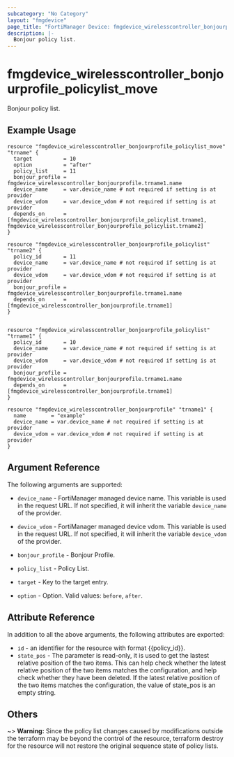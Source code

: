 ```yaml
---
subcategory: "No Category"
layout: "fmgdevice"
page_title: "FortiManager Device: fmgdevice_wirelesscontroller_bonjourprofile_policylist_move"
description: |-
  Bonjour policy list.
---
```


# fmgdevice_wirelesscontroller_bonjourprofile_policylist_move
Bonjour policy list.

## Example Usage

```hcl
resource "fmgdevice_wirelesscontroller_bonjourprofile_policylist_move" "trname" {
  target          = 10
  option          = "after"
  policy_list     = 11
  bonjour_profile = fmgdevice_wirelesscontroller_bonjourprofile.trname1.name
  device_name     = var.device_name # not required if setting is at provider
  device_vdom     = var.device_vdom # not required if setting is at provider
  depends_on      = [fmgdevice_wirelesscontroller_bonjourprofile_policylist.trname1, fmgdevice_wirelesscontroller_bonjourprofile_policylist.trname2]
}

resource "fmgdevice_wirelesscontroller_bonjourprofile_policylist" "trname2" {
  policy_id       = 11
  device_name     = var.device_name # not required if setting is at provider
  device_vdom     = var.device_vdom # not required if setting is at provider
  bonjour_profile = fmgdevice_wirelesscontroller_bonjourprofile.trname1.name
  depends_on      = [fmgdevice_wirelesscontroller_bonjourprofile.trname1]
}


resource "fmgdevice_wirelesscontroller_bonjourprofile_policylist" "trname1" {
  policy_id       = 10
  device_name     = var.device_name # not required if setting is at provider
  device_vdom     = var.device_vdom # not required if setting is at provider
  bonjour_profile = fmgdevice_wirelesscontroller_bonjourprofile.trname1.name
  depends_on      = [fmgdevice_wirelesscontroller_bonjourprofile.trname1]
}

resource "fmgdevice_wirelesscontroller_bonjourprofile" "trname1" {
  name        = "example"
  device_name = var.device_name # not required if setting is at provider
  device_vdom = var.device_vdom # not required if setting is at provider
}
```

## Argument Reference


The following arguments are supported:

* `device_name` - FortiManager managed device name. This variable is used in the request URL. If not specified, it will inherit the variable `device_name` of the provider.
* `device_vdom` - FortiManager managed device vdom. This variable is used in the request URL. If not specified, it will inherit the variable `device_vdom` of the provider.
* `bonjour_profile` - Bonjour Profile.
* `policy_list` - Policy List.

* `target` - Key to the target entry.
* `option` - Option. Valid values: `before`, `after`.


## Attribute Reference

In addition to all the above arguments, the following attributes are exported:
* `id` - an identifier for the resource with format {{policy_id}}.
* `state_pos` - The parameter is read-only, it is used to get the lastest relative position of the two items. This can help check whether the latest relative position of the two items matches the configuration, and help check whether they have been deleted. If the latest relative position of the two items matches the configuration, the value of state_pos is an empty string.

## Others

~> **Warning:** Since the policy list changes caused by modifications outside the terraform may be beyond the control of the resource, terraform destroy for the resource will not restore the original sequence state of policy lists.
